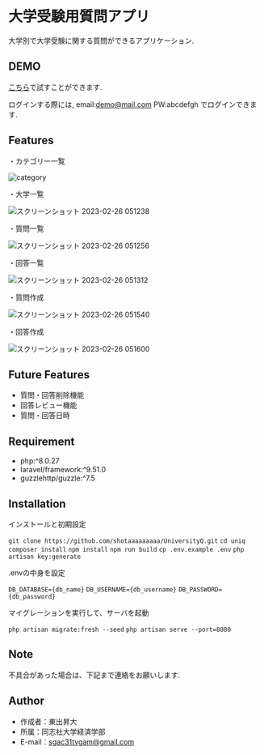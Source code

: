 # 大学受験用質問アプリ

大学別で大学受験に関する質問ができるアプリケーション.

## DEMO

[こちら](https://uniq.herokuapp.com/)で試すことができます.

ログインする際には,
email:demo@mail.com
PW:abcdefgh
でログインできます.

## Features

・カテゴリー一覧

![category](https://user-images.githubusercontent.com/118661273/221378059-695e5137-5ac1-470f-9807-a83980bba965.png)

・大学一覧

![スクリーンショット 2023-02-26 051238](https://user-images.githubusercontent.com/118661273/221378035-0cc29038-9cff-4176-9341-c91cd7a0d23c.png)

・質問一覧

![スクリーンショット 2023-02-26 051256](https://user-images.githubusercontent.com/118661273/221378096-7aa12032-3e39-4e8f-b935-0191dbf228d2.png)

・回答一覧

![スクリーンショット 2023-02-26 051312](https://user-images.githubusercontent.com/118661273/221378141-5b56e397-31a3-4c4d-b558-d476606ea0ec.png)

・質問作成

![スクリーンショット 2023-02-26 051540](https://user-images.githubusercontent.com/118661273/221378176-7923f443-a981-410a-85d2-7103e702d2de.png)

・回答作成

![スクリーンショット 2023-02-26 051600](https://user-images.githubusercontent.com/118661273/221378197-fdeec748-aca6-4449-81c5-2d6fbb9c4985.png)

## Future Features

- 質問・回答削除機能
- 回答レビュー機能
- 質問・回答日時

## Requirement

- php:^8.0.27
- laravel/framework:^9.51.0
- guzzlehttp/guzzle:^7.5

## Installation

インストールと初期設定

`git clone https://github.com/shotaaaaaaaaa/UniversityQ.git`
`cd uniq`
`composer install`
`npm install`
`npm run build`
`cp .env.example .env`
`php artisan key:generate`

.envの中身を設定

`DB_DATABASE={db_name}`
`DB_USERNAME={db_username}`
`DB_PASSWORD={db_password}`

マイグレーションを実行して、サーバを起動

`php artisan migrate:fresh --seed`
`php artisan serve --port=8080`

## Note

不具合があった場合は、下記まで連絡をお願いします.

## Author

- 作成者：東出昇大
- 所属：同志社大学経済学部
- E-mail：sgac31tvgam@gmail.com

